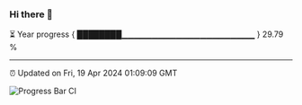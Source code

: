 ### Hi there 👋

⏳ Year progress { ████████▁▁▁▁▁▁▁▁▁▁▁▁▁▁▁▁▁▁▁▁▁▁ } 29.79 %

---

⏰ Updated on Fri, 19 Apr 2024 01:09:09 GMT

![Progress Bar CI](https://github.com/liununu/liununu/workflows/Progress%20Bar%20CI/badge.svg)
